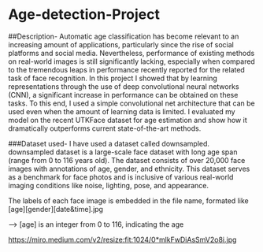 # Age-detection-Project

##Description-
Automatic age classification has become relevant to an increasing amount of applications, particularly since the rise of social platforms and social media. Nevertheless, performance of existing methods on real-world images is still significantly lacking, especially when compared to the tremendous leaps in performance recently reported for the related task of face recognition. In this project I showed that by learning representations through the use of deep convolutional neural networks (CNN), a significant increase in performance can be obtained on these tasks. To this end, I used a simple convolutional net architecture that can be used even when the amount of learning data is limited. I evaluated my model on the recent UTKFace dataset for age estimation and show how it dramatically outperforms current state-of-the-art methods.

###Dataset used-
I have used a dataset called downsampled. downsampled dataset is a large-scale face dataset with long age span (range from 0 to 116 years old). The dataset consists of over 20,000 face images with annotations of age, gender, and ethnicity. This dataset serves as a benchmark for face photos and is inclusive of various real-world imaging conditions like noise, lighting, pose, and appearance.

The labels of each face image is embedded in the file name, formated like [age][gender][date&time].jpg

--> [age] is an integer from 0 to 116, indicating the age

https://miro.medium.com/v2/resize:fit:1024/0*mlkFwDiAsSmV2o8i.jpg
